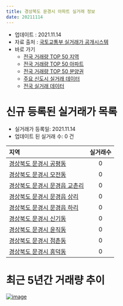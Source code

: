 ```yaml
---
title: 경상북도 문경시 아파트 실거래 정보
date: 20211114
---
```


* 업데이트 : 2021.11.14
* 자료 출처 : [국토교통부 실거래가 공개시스템](http://rt.molit.go.kr)
* 바로 가기
    * [전국 거래량 TOP 50 지역](https://apt-info.github.io/apt-trade-info/tr)
    * [전국 거래량 TOP 50 아파트](https://apt-info.github.io/apt-trade-info/ta)
    * [전국 거래량 TOP 50 분양권](https://apt-info.github.io/apt-trade-info/tb)
    * [주요 신도시 실거래 데이터](https://apt-info.github.io/apt-trade-info/newtown)
    * [전국 실거래 데이터](https://apt-info.github.io/apt-trade-info/all)



<script async src="https://pagead2.googlesyndication.com/pagead/js/adsbygoogle.js"></script>
<!-- 기본광고 -->
<ins class="adsbygoogle"
     style="display:block"
     data-ad-client="ca-pub-1142216861245946"
     data-ad-slot="4805727019"
     data-ad-format="auto"
     data-full-width-responsive="true"></ins>
<script>
     (adsbygoogle = window.adsbygoogle || []).push({});
</script>


# 신규 등록된 실거래가 목록

* 실거래가 등록일: 2021.11.14
* 업데이트 된 실거래 수: 0 건


|지역|실거래수|
|:---|:---:|
|[경상북도 문경시 공평동](https://apt-info.github.io/apt-trade-info/r2949)|0|
|[경상북도 문경시 모전동](https://apt-info.github.io/apt-trade-info/r2377)|0|
|[경상북도 문경시 문경읍 교촌리](https://apt-info.github.io/apt-trade-info/r2381)|0|
|[경상북도 문경시 문경읍 상리](https://apt-info.github.io/apt-trade-info/r3102)|0|
|[경상북도 문경시 문경읍 하리](https://apt-info.github.io/apt-trade-info/r2378)|0|
|[경상북도 문경시 신기동](https://apt-info.github.io/apt-trade-info/r3455)|0|
|[경상북도 문경시 윤직동](https://apt-info.github.io/apt-trade-info/r2380)|0|
|[경상북도 문경시 점촌동](https://apt-info.github.io/apt-trade-info/r2379)|0|
|[경상북도 문경시 흥덕동](https://apt-info.github.io/apt-trade-info/r2376)|0|



<script async src="https://pagead2.googlesyndication.com/pagead/js/adsbygoogle.js"></script>
<!-- 기본광고 -->
<ins class="adsbygoogle"
     style="display:block"
     data-ad-client="ca-pub-1142216861245946"
     data-ad-slot="4805727019"
     data-ad-format="auto"
     data-full-width-responsive="true"></ins>
<script>
     (adsbygoogle = window.adsbygoogle || []).push({});
</script>


# 최근 5년간 거래량 추이


<div style="width:100%;">
    <canvas id="deal_progress" height="200"></canvas>
</div>

<script>
new Chart(document.getElementById("deal_progress"), {
    type: 'line',
    data: {
        labels: ['16.01','16.02','16.03','16.04','16.05','16.06','16.07','16.08','16.09','16.10','16.11','16.12','17.01','17.02','17.03','17.04','17.05','17.06','17.07','17.08','17.09','17.10','17.11','17.12','18.01','18.02','18.03','18.04','18.05','18.06','18.07','18.08','18.09','18.10','18.11','18.12','19.01','19.02','19.03','19.04','19.05','19.06','19.07','19.08','19.09','19.10','19.11','19.12','20.01','20.02','20.03','20.04','20.05','20.06','20.07','20.08','20.09','20.10','20.11','20.12','21.01','21.02','21.03','21.04','21.05','21.06','21.07','21.08','21.09','21.10','21.11'],
        datasets: [{
            label: '매매/분양권',
            data: [36,35,55,35,29,41,39,52,58,57,41,49,27,32,46,30,40,33,23,66,32,31,39,20,31,34,37,23,30,22,15,22,23,24,23,23,16,25,20,31,17,27,19,36,28,39,34,40,37,29,25,22,33,21,45,28,38,36,27,36,33,43,57,44,34,41,48,40,26,34,8],
            borderColor: "rgba(66, 133, 243, 1)",
            backgroundColor: "rgba(66, 133, 243, 0.05)",
            borderWidth: 1,
            pointRadius: 0,
            fill: false,
            lineTension: 0
        },{
            label: '전/월세',
            data: [13,10,13,3,8,7,7,13,3,13,18,9,10,12,9,6,5,7,8,4,12,4,7,6,15,18,14,12,13,10,16,14,9,8,12,8,9,22,11,13,6,6,15,3,8,23,21,19,17,19,24,7,13,12,8,8,5,5,6,11,4,8,6,4,4,4,8,13,4,3,4],
            borderColor: "rgba(255, 90, 0, 1)",
            backgroundColor: "rgba(255, 90, 0, 0.05)",
            borderWidth: 1,
            pointRadius: 0,
            fill: false,
            lineTension: 0
        },{
            label: '합계',
            data: [49,45,68,38,37,48,46,65,61,70,59,58,37,44,55,36,45,40,31,70,44,35,46,26,46,52,51,35,43,32,31,36,32,32,35,31,25,47,31,44,23,33,34,39,36,62,55,59,54,48,49,29,46,33,53,36,43,41,33,47,37,51,63,48,38,45,56,53,30,37,12],
            borderColor: "rgba(0, 0, 0, 1)",
            backgroundColor: "rgba(0, 0, 0, 0.03)",
            borderWidth: 0.1,
            pointRadius: 0,
            fill: true,
            lineTension: 0
        }
        ]
    },
    options: {
        responsive: true,
        title: {
            display: false
        },
        tooltips: {
            mode: 'index',
            intersect: false
        },
        hover: {
            mode: 'nearest',
            intersect: true
        },
        scales: {
            xAxes: [{
                display: true,
                scaleLabel: {
                    display: true,
                    labelString: '년/월'
                }
            }],
            yAxes: [{
                display: true,
                ticks: {
                    suggestedMin: 0,
                },
                scaleLabel: {
                    display: true,
                    labelString: '실거래 수'
                }
            }]
        }
    }
});

</script>


[![image](https://apt-info.github.io/images/2020-01-03-apt-trade-info/1024x500.png)](https://play.google.com/store/apps/details?id=com.aptinfo.apttradeinfo)

